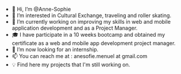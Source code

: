 - 👋 Hi, I’m @Anne-Sophie
- 👀 I’m interested in Cultural Exchange, traveling and roller skating.
- 🌱 I’m currently working on improving my skills in web and mobile application development and as a Project Manager.
- 🎓 I have participate in a 10 weeks bootcamp and obtained my certificate as a web and mobile app development project manager.
- 💞️ I’m now looking for an internship.
- 📫 You can reach me at : anesofie.menuel at gmail.com
- 💡 Find here my projects that I'm still working on.

